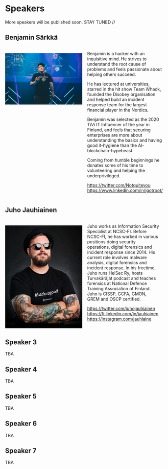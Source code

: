 # Speakers

More speakers will be published soon. STAY TUNED //

## Benjamin Särkkä
<div style="display: flex; flex-direction: row">
<div style="flex: 0 0 50%; padding: 1.3rem 1rem 0rem 0rem;">
<img src="pics/speakers/benjamin_sarkka.jpg"  alt="Benjamin Särkkä" title="Benjamin Särkkä" />
 </div>
 <div>
 <p>Benjamin is a hacker with an inquisitive mind. He strives to understand the root cause of problems and feels passionate about helping others succeed. </p>

<p>He has lectured at universities, starred in the hit show Team Whack, founded the Disobey organisation and helped build an incident response team for the largest financial player in the Nordics. </p>

<p>Benjamin was selected as the 2020 TiVi IT Influencer of the year in Finland, and feels that securing enterprises are more about understanding the basics and having good it-hygiene than the AI-blockchain-hypebeast. </p>

<p>Coming from humble beginnings he donates some of his time to volunteering and helping the underprivileged.</p>
<p>
<a href="https://twitter.com/Notquiteyou" noopener noreferrer target="_blank">https://twitter.com/Notquiteyou</a><br />
<a href="https://www.linkedin.com/in/igotroot/" noopener noreferrer target="_blank">https://www.linkedin.com/in/igotroot/</a></p>

 </div>
 </div>
 
## Juho Jauhiainen

 <div style="display: flex; flex-direction: row">
<div style="flex: 0 0 50%; padding: 1.3rem 1rem 0rem 0rem;">
<img src="pics/speakers/juho_jauhiainen.jpg"  alt="Juho Jauhiainen" title="Juho Jauhiainen" />
 </div>
 <div>
<p>Juho works as Information Security Specialist at NCSC-FI. Before NCSC-FI, he has worked in various positions doing security operations, digital forensics and incident response since 2014. His current role involves malware analysis, digital forensics and incident response. In his freetime, Juho runs HelSec Ry, hosts Turvakäräjät podcast and teaches forensics at National Defence Training Association of Finland. Juho is CISSP, GCFA, GMON, GREM and OSCP certified.
</p>
<p>
<a href="https://twitter.com/juhojauhiainen" noopener noreferrer target="_blank">https://twitter.com/juhojauhiainen</a><br />
<a href="https://fi.linkedin.com/in/jauhiainen" noopener noreferrer target="_blank">https://fi.linkedin.com/in/jauhiainen</a><br />
<a href="https://instagram.com/jauhiaine" noopener noreferrer target="_blank">https://instagram.com/jauhiaine</a></p>

 </div>
 </div>
 
## Speaker 3
 TBA
 
## Speaker 4
 TBA
 
## Speaker 5
 TBA

## Speaker 6
 TBA
 
## Speaker 7
 TBA

